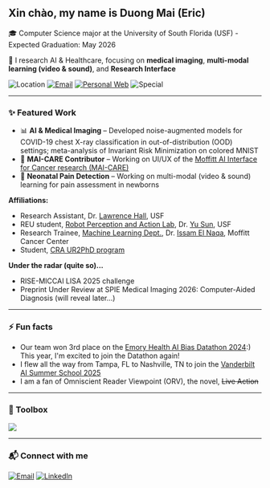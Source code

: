 ## Xin chào, my name is Duong Mai (Eric)  
🎓 Computer Science major at the University of South Florida (USF) - Expected Graduation: May 2026

🔬 I research AI & Healthcare, focusing on **medical imaging**, **multi-modal learning (video & sound)**, and **Research Interface**

![Location](https://img.shields.io/badge/Location-Tampa%2C%20FL-green)
[![Email](https://img.shields.io/badge/Email-mai247@usf.edu-cfa5b0?style=flat&logo=gmail&logoColor=ffffff)](mailto:mai247@usf.edu)
[![Personal Web](https://img.shields.io/badge/Website-https%3A%2F%2Fduongmai127.github.io%2F-blue)](https://duongmai127.github.io/)
![Special](https://img.shields.io/badge/Currently-Looking%20for%20PhD-green?style=social)


---

### ✨ Featured Work

- 📊 **AI & Medical Imaging** – Developed noise-augmented models for COVID-19 chest X-ray classification in out-of-distribution (OOD) settings; meta-analysis of Invariant Risk Minimization on colored MNIST
- 🩻 **MAI-CARE Contributor** – Working on UI/UX of the [Moffitt AI Interface for Cancer research (MAI-CARE)](https://pubmed.ncbi.nlm.nih.gov/36716497/)
- 🌱 **Neonatal Pain Detection** – Working on multi-modal (video & sound) learning for pain assessment in newborns

**Affiliations:** 
- Research Assistant, Dr. [Lawrence Hall](https://scholar.google.com/citations?user=AKHplAUAAAAJ&hl=en), USF
- REU student, [Robot Perception and Action Lab](https://rpal.cse.usf.edu/project_neonatal_pain/), Dr. [Yu Sun](https://cse.usf.edu/~yusun/), USF
- Research Trainee, [Machine Learning Dept.](https://lab.moffitt.org/elnaqa/), Dr. [Issam El Naqa](https://scholar.google.com/citations?user=9Vdfc2sAAAAJ&hl=en), Moffitt Cancer Center
- Student, [CRA UR2PhD program](https://cra.org/ur2phd/for-undergraduate-students/)

**Under the radar (quite so)...**
- RISE-MICCAI LISA 2025 challenge
- Preprint Under Review at SPIE Medical Imaging 2026: Computer-Aided Diagnosis (will reveal later...)

---

### ⚡ Fun facts
- Our team won 3rd place on the [Emory Health AI Bias Datathon 2024](https://datathon.org/):) This year, I'm excited to join the Datathon again!
- I flew all the way from Tampa, FL to Nashville, TN to join the [Vanderbilt AI Summer School 2025](https://www.vanderbilt.edu/valiant/ai-summer-school-2025/)
- I am a fan of Omniscient Reader Viewpoint (ORV), the novel, ~~Live Action~~

---

### 🧰 Toolbox
<img src="https://skillicons.dev/icons?i=python,pytorch,git,github,docker,linux,vscode,md&theme=light&perline=8" />

---

### 📬 Connect with me
[![Email](https://img.shields.io/badge/Email-mai247@usf.edu-cfa5b0?style=flat&logo=gmail&logoColor=ffffff)](mailto:mai247@usf.edu)
[![LinkedIn](https://img.shields.io/badge/LinkedIn-Profile-cfa5b0?style=flat&logo=linkedin&logoColor=ffffff)](https://www.linkedin.com/in/duongmai127/)


<!--
**ElyssaMcMaster/ElyssaMcMaster** is a ✨ _special_ ✨ repository because its `README.md` (this file) appears on your GitHub profile.
!!!
Here are some ideas to get you started:

- 🔭 I’m currently working on ...
- 🌱 I’m currently learning ...
- 👯 I’m looking to collaborate on ...
- 🤔 I’m looking for help with ...
- 💬 Ask me about ...
- 📫 How to reach me: ...
- 😄 Pronouns: ...
- ⚡ Fun fact: ...
-->
